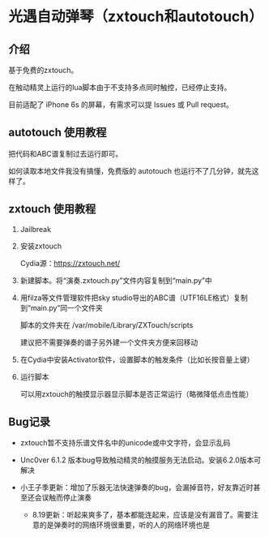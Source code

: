 # 光遇自动弹琴（zxtouch和autotouch）

## 介绍

基于免费的zxtouch。

在触动精灵上运行的lua脚本由于不支持多点同时触控，已经停止支持。

目前适配了 iPhone 6s 的屏幕，有需求可以提 Issues 或 Pull request。

## autotouch 使用教程

把代码和ABC谱复制过去运行即可。

如何读取本地文件我没有搞懂，免费版的 autotouch 也运行不了几分钟，就先这样了。

## zxtouch 使用教程

1. Jailbreak

2. 安装zxtouch

    Cydia源：https://zxtouch.net/

3. 新建脚本。将“演奏.zxtouch.py”文件内容复制到“main.py”中

4. 用filza等文件管理软件把sky studio导出的ABC谱（UTF16LE格式）复制到“main.py”同一个文件夹

    脚本的文件夹在 /var/mobile/Library/ZXTouch/scripts

    建议把不需要弹奏的谱子另外建一个文件夹方便来回移动

4. 在Cydia中安装Activator软件，设置脚本的触发条件（比如长按音量上键）

5. 运行脚本

    可以用zxtouch的触摸显示器显示脚本是否正常运行（略微降低点击性能）

## Bug记录

- zxtouch暂不支持乐谱文件名中的unicode或中文字符，会显示乱码

- Unc0ver 6.1.2 版本bug导致触动精灵的触摸服务无法启动。安装6.2.0版本可解决

- 小王子季更新：增加了乐器无法快速弹奏的bug，会漏掉音符，好友靠近时甚至还会误触而停止演奏

    - 8.19更新：听起来爽多了，基本都能连起来，应该是没有漏音了。需要注意的是弹奏时的网络环境很重要，听的人的网络环境也是


